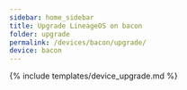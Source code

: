 ```yaml
---
sidebar: home_sidebar
title: Upgrade LineageOS on bacon
folder: upgrade
permalink: /devices/bacon/upgrade/
device: bacon
---
```

{% include templates/device_upgrade.md %}
